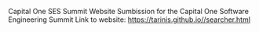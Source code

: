 Capital One SES Summit Website 
Sumbission for the Capital One Software Engineering Summit
Link to website: https://tarinis.github.io//searcher.html
